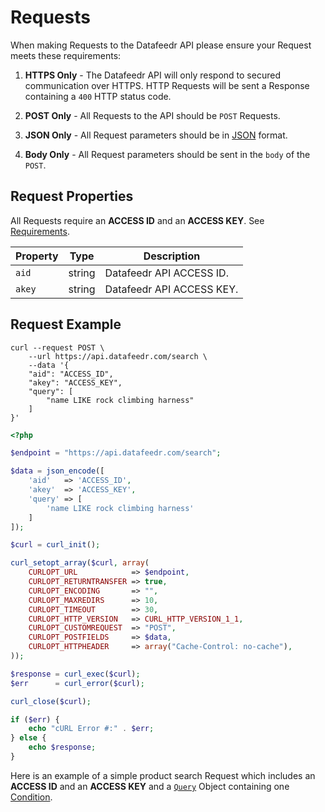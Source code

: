 # Requests

When making Requests to the Datafeedr API please ensure your Request meets these requirements:

1. **HTTPS Only** - The Datafeedr API will only respond to secured communication over HTTPS. HTTP Requests will be sent a Response containing a `400` HTTP status code.

1. **POST Only** - All Requests to the API should be `POST` Requests.

1. **JSON Only** - All Request parameters should be in [JSON](https://en.wikipedia.org/wiki/JSON) format.

1. **Body Only** - All Request parameters should be sent in the `body` of the `POST`.


## Request Properties

All Requests require an **ACCESS ID** and an **ACCESS KEY**. See [Requirements](#requirements).

Property | Type | Description
---|---|---
`aid` | string | Datafeedr API ACCESS ID.
`akey` | string | Datafeedr API ACCESS KEY.

## Request Example

```shell
curl --request POST \
	--url https://api.datafeedr.com/search \
	--data '{
	"aid": "ACCESS_ID",
	"akey": "ACCESS_KEY",
	"query": [
		"name LIKE rock climbing harness"
	]
}'
```

```php
<?php

$endpoint = "https://api.datafeedr.com/search";

$data = json_encode([
    'aid'   => 'ACCESS_ID',
    'akey'  => 'ACCESS_KEY',
    'query' => [
        'name LIKE rock climbing harness'
    ]
]);

$curl = curl_init();

curl_setopt_array($curl, array(
    CURLOPT_URL            => $endpoint,
    CURLOPT_RETURNTRANSFER => true,
    CURLOPT_ENCODING       => "",
    CURLOPT_MAXREDIRS      => 10,
    CURLOPT_TIMEOUT        => 30,
    CURLOPT_HTTP_VERSION   => CURL_HTTP_VERSION_1_1,
    CURLOPT_CUSTOMREQUEST  => "POST",
    CURLOPT_POSTFIELDS     => $data,
    CURLOPT_HTTPHEADER     => array("Cache-Control: no-cache"),
));

$response = curl_exec($curl);
$err      = curl_error($curl);

curl_close($curl);

if ($err) {
    echo "cURL Error #:" . $err;
} else {
    echo $response;
}
```

Here is an example of a simple product search Request which includes an **ACCESS ID** and an **ACCESS KEY** and a [`Query`](#query-object) Object containing one [Condition](#conditions).
